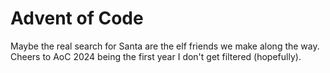 # Advent of Code

Maybe the real search for Santa are the elf friends we make along the way.
Cheers to AoC 2024 being the first year I don't get filtered (hopefully).
